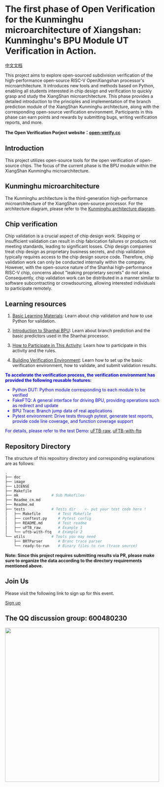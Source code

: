 # The first phase of Open Verification for the Kunminghu microarchitecture of Xiangshan: Kunminghu's BPU Module UT Verification in Action.

[中文文档](./Readme_cn.md)

This project aims to explore open-sourced subdivision verification of the high-performance open-source RISC-V OpenXiangshan processor's microarchitecture. It introduces new tools and methods based on Python, enabling all students interested in chip design and verification to quickly grasp and study the XiangShan microarchitecture. This phase provides a detailed introduction to the principles and implementation of the branch prediction module of the XiangShan Kunminghu architecture, along with the corresponding open-source verification environment. Participants in this phase can earn points and rewards by submitting bugs, writing verification reports, and more.

**The Open Verification Porject website：[open-verify.cc](https://open-verify.cc/en/)**


## Introduction

This project utilizes open-source tools for the open verification of open-source chips. The focus of the current phase is the BPU module within the XiangShan Kunminghu microarchitecture.

## Kunminghu microarchitecture

The Kunminghu architecture is the third-generation high-performance microarchitecture of the XiangShan open-source processor. For the architecture diagram, please refer to the [Kunminghu architecture diagram](https://github.com/OpenXiangShan/XiangShan/raw/kunminghu/images/xs-arch-nanhu.svg).

## Chip verification

Chip validation is a crucial aspect of chip design work. Skipping or insufficient validation can result in chip fabrication failures or products not meeting standards, leading to significant losses. Chip design companies treat chip design as proprietary business secrets, and chip validation typically requires access to the chip design source code. Therefore, chip validation work can only be conducted internally within the company. However, with the open-source nature of the Shanhai high-performance RISC-V chip, concerns about "leaking proprietary secrets" do not arise. Consequently, chip validation work can be distributed in a manner similar to software subcontracting or crowdsourcing, allowing interested individuals to participate remotely.

## Learning resources

1. [Basic Learning Materials](https://open-verify.cc/mlvp/en/docs/): Learn about chip validation and how to use Python for validation.

1. [Introduction to Shanhai BPU](https://open-verify.cc/xs-bpu/en/docs/): Learn about branch prediction and the basic predictors used in the Shanhai processor.

1. [How to Participate in This Activity](/doc/join_en.md): Learn how to participate in this activity and the rules.

1. [Building Verification Environment](/doc/env_en.md): Learn how to set up the basic verification environment, how to validate, and submit validation results.

**<font color="blue">To accelerate the verification process, the verification environment has provided the following reusable features:</font>**
<font color="blue">
- Python DUT: Python module corresponding to each module to be verified
- FakeFTQ: A general interface for driving BPU, providing operations such as redirect and update
- BPU Trace: Branch jump data of real applications
- Pytest environment: Drive tests through pytest, generate test reports, provide code line coverage, and function coverage support

For details, please refer to the test Demo: [uFTB-raw](/tests/uFTB-raw/README.md), [uFTB-with-ftq](/tests/uFTB-with-ftq/README.md)
</font>

## Repository Directory
The structure of this repository directory and corresponding explanations are as follows:

```bash
.
├── doc
├── image
├── LICENSE
├── Makefile
├── mk               # Sub Makefiles
├── Readme_cn.md
├── Readme.md
├── tests            # Tests dir    <- put your test code here !
│   ├── Makefile        # Test Makefile
│   ├── conftest.py     # Pytest config
│   ├── README.md       # Test readme
│   ├── uFTB_raw        # Example 1
│   └── uftb-with-ftq   # Example 2
└── utils            # Tools you may need
    ├── BRTParser       # Branc trace parser
    └── ready-to-run    # Binary files to run (trace source)
```

**Note: Since this project requires submitting results via PR, please make sure to organize the data according to the directory requirements mentioned above.**


## Join Us

Please visit the following link to sign up for this event.

[Sign up](https://iz9a87wn37.feishu.cn/share/base/form/shrcnwpiyWaVUzyo47QdPBGy5Yd)

## The QQ discussion group: 600480230

<image src="/.github/image/600480230.jpg" alter="600480230" width=500px />
